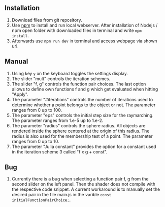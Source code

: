 <h2>Installation</h2>
<ol>
  <li>Download files from git repository.</li>
  <li>Use <a href="https://docs.npmjs.com/downloading-and-installing-node-js-and-npm">npm</a> to install and run local webserver. After installation of Nodejs / npm open folder with downloaded files in terminal and write
<code>npm install</code>. </li>
  <li>Afterwards use <code>npm run dev</code> in terminal and access webpage via shown url.</li>
</ol>

<h2>Manual</h2>
<ol>
  <li>Using key <code>y</code> on the keyboard toggles the settings display.</li>
  <li>The slider "mult" controls the iteration schemes.</li>
  <li>The slider "f, g" controls the function pair choices. The last option allows to define own functions f and g which get evaluated when hitting "Apply".</li>
  <li>The parameter "#iterations" controls the number of iterations used to determine whether a point belongs to the object or not. The parameter ranges from 0 up to 100.</li>
  <li>The parameter "eps" controls the initial step size for the raymarching. The parameter ranges from 1.e-5 up to 1.e-2.</li>
  <li>The parameter "radius" controls the sphere radius. All objects are rendered inside the sphere centered at the origin of this radius. The radius is also used for the membership test of a point. The parameter ranges from 0 up to 10.</li>
  <li>The parameter "Julia constant" provides the option for a constant used in the iteration scheme 3 called "f x g + const".</li>
</ol>

<h2>Bug</h2>
<ol>
  <li>Currently there is a bug when selecting a function pair f, g from the second slider on the left panel. Then the shader does not compile with the respective code snippet. A current workaround is to manually set the desired pair in the file main.js in the varible <code>const initialFunctionPairChoice;</code>.</li>
</ol>